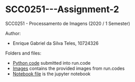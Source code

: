 # SCC0251---Assignment-2

SCC0251 - Processamento de Imagens (2020 / 1 Semester)

Author:
* Enrique Gabriel da Silva Teles, 10724326

Folders and files:
* [Python code](./submission/main.py) submitted into run.code
* [Images](./images) contains the provided images from run.codes
* [Notebook file](ImageFiltering.ipynb) is the jupyter notebook 
